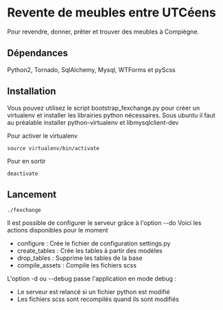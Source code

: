 Revente de meubles entre UTCéens
================================

Pour revendre, donner, prêter et trouver des meubles à Compiègne.

Dépendances
-----------

Python2, Tornado, SqlAlchemy, Mysql, WTForms et pyScss

Installation
------------

Vous pouvez utilisez le script bootstrap_fexchange.py pour créer un virtualenv et installer les librairies python nécessaires.
Sous ubuntu il faut au préalable installer python-virtualenv et libmysqlclient-dev

Pour activer le virtualenv
```
source virtualenv/bin/activate
```

Pour en sortir
```
deactivate
```

Lancement
---------

```
./fexchange
```

Il est possible de configurer le serveur grâce à l'option --do
Voici les actions disponibles pour le moment
 * configure : Crée le fichier de configuration settings.py
 * create_tables : Crée les tables à partir des modèles
 * drop_tables : Supprime les tables de la base
 * compile_assets : Compile les fichiers scss

L'option -d ou --debug passe l'application en mode debug :
 * Le serveur est relancé si un fichier python est modifié
 * Les fichiers scss sont recompilés quand ils sont modifiés
